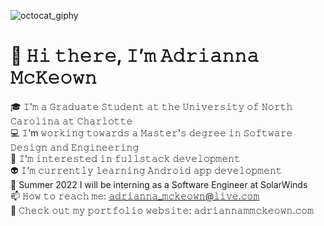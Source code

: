 

![octocat_giphy](https://user-images.githubusercontent.com/71570174/154678254-99d7bd26-7763-482e-b9ca-62c37d463679.gif)

# 👋 𝙷𝚒 𝚝𝚑𝚎𝚛𝚎, 𝙸’𝚖 𝙰𝚍𝚛𝚒𝚊𝚗𝚗𝚊 𝙼𝚌𝙺𝚎𝚘𝚠𝚗 <br />
🎓 𝙸'𝚖 𝚊 𝙶𝚛𝚊𝚍𝚞𝚊𝚝𝚎 𝚂𝚝𝚞𝚍𝚎𝚗𝚝 𝚊𝚝 𝚝𝚑𝚎 𝚄𝚗𝚒𝚟𝚎𝚛𝚜𝚒𝚝𝚢 𝚘𝚏 𝙽𝚘𝚛𝚝𝚑 𝙲𝚊𝚛𝚘𝚕𝚒𝚗𝚊 𝚊𝚝 𝙲𝚑𝚊𝚛𝚕𝚘𝚝𝚝𝚎 <br />
💻 𝙸'm 𝚠𝚘𝚛𝚔𝚒𝚗𝚐 𝚝𝚘𝚠𝚊𝚛𝚍𝚜 𝚊 𝙼𝚊𝚜𝚝𝚎𝚛'𝚜 𝚍𝚎𝚐𝚛𝚎𝚎 𝚒𝚗 𝚂𝚘𝚏𝚝𝚠𝚊𝚛𝚎 𝙳𝚎𝚜𝚒𝚐𝚗 𝚊𝚗𝚍 𝙴𝚗𝚐𝚒𝚗𝚎𝚎𝚛𝚒𝚗𝚐 <br />
👀 𝙸’𝚖 𝚒𝚗𝚝𝚎𝚛𝚎𝚜𝚝𝚎𝚍 𝚒𝚗 𝚏𝚞𝚕𝚕𝚜𝚝𝚊𝚌𝚔 𝚍𝚎𝚟𝚎𝚕𝚘𝚙𝚖𝚎𝚗𝚝 <br />
👽 𝙸’𝚖 𝚌𝚞𝚛𝚛𝚎𝚗𝚝𝚕𝚢 𝚕𝚎𝚊𝚛𝚗𝚒𝚗𝚐 𝙰𝚗𝚍𝚛𝚘𝚒𝚍 𝚊𝚙𝚙 𝚍𝚎𝚟𝚎𝚕𝚘𝚙𝚖𝚎𝚗𝚝 <br />
🎯 Summer 2022 I will be interning as a Software Engineer at SolarWinds <br />
📫 𝙷𝚘𝚠 𝚝𝚘 𝚛𝚎𝚊𝚌𝚑 𝚖𝚎: 𝚊𝚍𝚛𝚒𝚊𝚗𝚗𝚊_𝚖𝚌𝚔𝚎𝚘𝚠𝚗@𝚕𝚒𝚟𝚎.𝚌𝚘𝚖 <br />
📁 𝙲𝚑𝚎𝚌𝚔 𝚘𝚞𝚝 𝚖𝚢 𝚙𝚘𝚛𝚝𝚏𝚘𝚕𝚒𝚘 𝚠𝚎𝚋𝚜𝚒𝚝𝚎: 𝚊𝚍𝚛𝚒𝚊𝚗𝚗𝚊𝚖𝚖𝚌𝚔𝚎𝚘𝚠𝚗.𝚌𝚘𝚖 <br />


